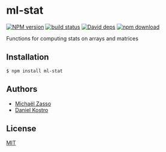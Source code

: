 # ml-stat

  [![NPM version][npm-image]][npm-url]
  [![build status][travis-image]][travis-url]
  [![David deps][david-image]][david-url]
  [![npm download][download-image]][download-url]

Functions for computing stats on arrays and matrices

## Installation

`$ npm install ml-stat`

## Authors

  - [Michaël Zasso](https://github.com/targos)
  - [Daniel Kostro](https://github.com/stropitek)

## License

  [MIT](./LICENSE)

[npm-image]: https://img.shields.io/npm/v/ml-stat.svg?style=flat-square
[npm-url]: https://www.npmjs.com/package/ml-stat
[travis-image]: https://img.shields.io/travis/mljs/stat/master.svg?style=flat-square
[travis-url]: https://travis-ci.org/mljs/stat
[david-image]: https://img.shields.io/david/mljs/stat.svg?style=flat-square
[david-url]: https://david-dm.org/mljs/stat
[download-image]: https://img.shields.io/npm/dm/ml-stat.svg?style=flat-square
[download-url]: https://www.npmjs.com/package/ml-stat
